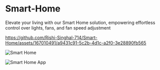 # Smart-Home
Elevate your living with our Smart Home solution, empowering effortless control over lights, fans, and fan speed adjustment


https://github.com/Rishi-Singhal-714/Smart-Home/assets/167010491/a9431c91-5c2b-4d1c-a2f0-3e28890fb565

![Smart Home](https://github.com/Rishi-Singhal-714/Smart-Home/assets/167010491/a5776b84-8766-4325-abfb-e15c6036a47b)


![Smart Home App](https://github.com/Rishi-Singhal-714/Smart-Home/assets/167010491/f653a8e5-1113-481d-aaa6-4c8a44a4ee10)
